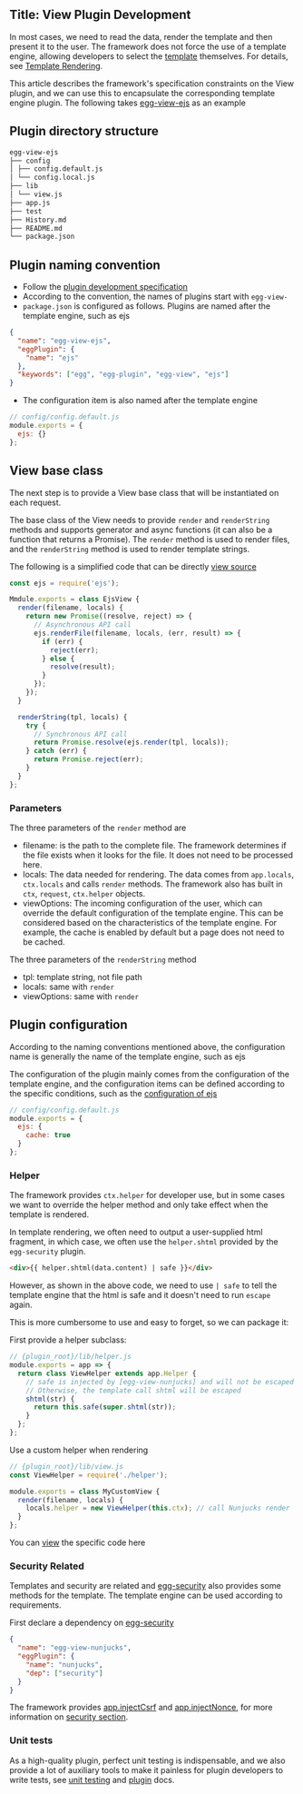 ## Title: View Plugin Development

In most cases, we need to read the data, render the template and then present it to the user. The framework does not force the use of a template engine, allowing developers to select the [template](../core/view.md) themselves. For details, see [Template Rendering](../core/view.md).

This article describes the framework's specification constraints on the View plugin, and we can use this to encapsulate the corresponding template engine plugin. The following takes [egg-view-ejs] as an example

## Plugin directory structure

```bash
egg-view-ejs
├── config
│ ├── config.default.js
│ └── config.local.js
├── lib
│ └── view.js
├── app.js
├── test
├── History.md
├── README.md
└── package.json
```

## Plugin naming convention

* Follow the [plugin development specification](./plugin.md)
* According to the convention, the names of plugins start with `egg-view-`
* `package.json` is configured as follows. Plugins are named after the template engine, such as ejs

```json
{
  "name": "egg-view-ejs",
  "eggPlugin": {
    "name": "ejs"
  },
  "keywords": ["egg", "egg-plugin", "egg-view", "ejs"]
}
```

* The configuration item is also named after the template engine

```js
// config/config.default.js
module.exports = {
  ejs: {}
};
```

## View base class

The next step is to provide a View base class that will be instantiated on each request.

The base class of the View needs to provide `render` and `renderString` methods and supports generator and async functions (it can also be a function that returns a Promise). The `render` method is used to render files, and the `renderString` method is used to render template strings.

The following is a simplified code that can be directly [view source](https://github.com/eggjs/egg-view-ejs/blob/master/lib/view.js)

```js
const ejs = require('ejs');

Mmdule.exports = class EjsView {
  render(filename, locals) {
    return new Promise((resolve, reject) => {
      // Asynchronous API call
      ejs.renderFile(filename, locals, (err, result) => {
        if (err) {
          reject(err);
        } else {
          resolve(result);
        }
      });
    });
  }

  renderString(tpl, locals) {
    try {
      // Synchronous API call
      return Promise.resolve(ejs.render(tpl, locals));
    } catch (err) {
      return Promise.reject(err);
    }
  }
};
```

### Parameters

The three parameters of the `render` method are

* filename: is the path to the complete file. The framework determines if the file exists when it looks for the file. It does not need to be processed here.
* locals: The data needed for rendering. The data comes from `app.locals`, `ctx.locals` and calls `render` methods. The framework also has built in `ctx`, `request`, `ctx.helper` objects.
* viewOptions: The incoming configuration of the user, which can override the default configuration of the template engine. This can be considered based on the characteristics of the template engine. For example, the cache is enabled by default but a page does not need to be cached.

The three parameters of the `renderString` method

* tpl: template string, not file path
* locals: same with `render`
* viewOptions: same with `render`

## Plugin configuration

According to the naming conventions mentioned above, the configuration name is generally the name of the template engine, such as ejs

The configuration of the plugin mainly comes from the configuration of the template engine, and the configuration items can be defined according to the specific conditions, such as the [configuration of ejs](https://github.com/mde/ejs#options)

```js
// config/config.default.js
module.exports = {
  ejs: {
    cache: true
  }
};
```

### Helper

The framework provides `ctx.helper` for developer use, but in some cases we want to override the helper method and only take effect when the template is rendered.

In template rendering, we often need to output a user-supplied html fragment, in which case, we often use the `helper.shtml` provided by the `egg-security` plugin.

```html
<div>{{ helper.shtml(data.content) | safe }}</div>
```

However, as shown in the above code, we need to use `| safe` to tell the template engine that the html is safe and it doesn't need to run `escape` again.

This is more cumbersome to use and easy to forget, so we can package it:

First provide a helper subclass:

```js
// {plugin_root}/lib/helper.js
module.exports = app => {
  return class ViewHelper extends app.Helper {
    // safe is injected by [egg-view-nunjucks] and will not be escaped during rendering.
    // Otherwise, the template call shtml will be escaped
    shtml(str) {
      return this.safe(super.shtml(str));
    }
  };
};
```

Use a custom helper when rendering

```js
// {plugin_root}/lib/view.js
const ViewHelper = require('./helper');

module.exports = class MyCustomView {
  render(filename, locals) {
    locals.helper = new ViewHelper(this.ctx); // call Nunjucks render
  }
};
```

You can [view](https://github.com/eggjs/egg-view-nunjucks/blob/2ee5ee992cfd95bc0bb5b822fbd72a6778edb118/lib/view.js#L11) the specific code here

### Security Related

Templates and security are related and [egg-security] also provides some methods for the template. The template engine can be used according to requirements.

First declare a dependency on [egg-security]

```json
{
  "name": "egg-view-nunjucks",
  "eggPlugin": {
    "name": "nunjucks",
    "dep": ["security"]
  }
}
```

The framework provides [app.injectCsrf](../core/security.md#appinjectcsrfstr) and [app.injectNonce](../core/security.md#appinjectnonncestr), for more information on [security section](../core/security.md).

### Unit tests

As a high-quality plugin, perfect unit testing is indispensable, and we also provide a lot of auxiliary tools to make it painless for plugin developers to write tests, see [unit testing](../core/unittest.md) and [plugin](./plugin.md) docs.

[egg-security]: https://github.com/eggjs/egg-security
[egg-view-nunjucks]: https://github.com/eggjs/egg-view-nunjucks
[egg-view-ejs]: https://github.com/eggjs/egg-view-ejs
